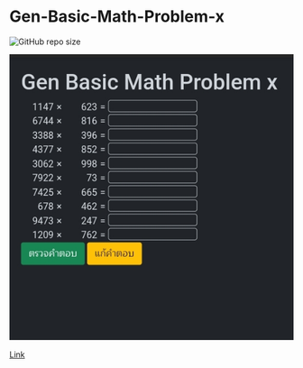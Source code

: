 # Gen-Basic-Math-Problem-x

![GitHub repo size](https://img.shields.io/github/repo-size/BoszGTec/Gen-Basic-Math-Problem-x?color=f0f0f0&logo=Github&label=Repo%20size)


![img](screenshot/SmartSelect_20220526-002706_Opera.jpg)

[Link](https://boszgtec.github.io/Gen-Basic-Math-Problem-x/)
